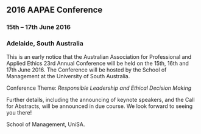## 2016 AAPAE Conference

### 15th – 17th June 2016
### Adelaide, South Australia

This is an early notice that the Australian Association for Professional and Applied Ethics 23rd Annual Conference will be held on the 15th, 16th and 17th June 2016. The Conference will be hosted by the School of Management at the University of South Australia.

Conference Theme: *Responsible Leadership and Ethical Decision Making*

Further details, including the announcing of keynote speakers, and the Call for Abstracts, will be announced in due course.
We look forward to seeing you there!

School of Management, UniSA.
